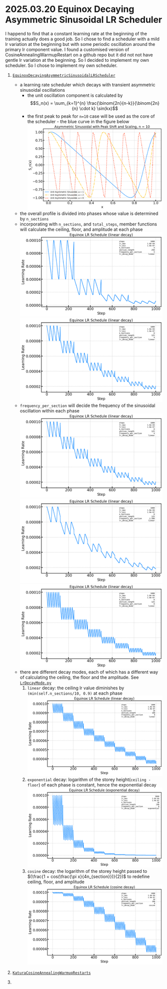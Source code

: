 # 2025.03.20 Equinox Decaying Asymmetric Sinusoidal LR Scheduler
I happend to find that a constant learning rate at the beginning of the training actually does a good job. So I chose to find a scheduler with a mild lr variation at the beginning but with some periodic oscillation around the primary lr component value. I found a customised version of CosineAnnealingWarmupRestart on a github repo but it did not not have gentle lr variation at the beginning. So I decided to implement my own scheduler. So I chose to implement my own scheduler.
1. [`EquinoxDecayingAsymmetricSinusoidalLRScheduler`](https://github.com/KUcyans/IceCubeTransformer/blob/main/TrainingUtils/EquinoxDecayingAsymmetricSinusoidal.py)
    * a learning rate scheduler which decays with transient asymmetric sinusoidal oscillations
      * the unit oscillation component is calculated by 
      $$S_n(x) = \sum_{k=1}^{n} \frac{\binom{2n}{n-k}}{\binom{2n}{n} \cdot k} \sin(kx)$$
      * the first peak to peak for `n=10` case will be used as the core of the scheduler - the blue curve in the figure below
      ![alt text](image.png)
    * the overall profile is divided into phases whose value is determined by `n_sections`
    * incorporating with `n_sections`, and `total_steps`, member functions will calculate the ceiling, floor, and amplitude at each phase
    ![alt text](image-1.png)
    ![alt text](image-2.png)
    * `frequency_per_section` will decide the frequency of the sinusoidal oscillation within each phase
  ![alt text](image-3.png)
  ![alt text](image-4.png)
  ![alt text](image-5.png)
    * there are different decay modes, each of which has a different way of calculating the ceiling, the floor and the amplitude. See [`LrDecayMode.py`](https://github.com/KUcyans/IceCubeTransformer/blob/main/Enum/LrDecayMode.py)
        1. `linear` decay: the ceiling lr value diminishes by `(min(self.n_sections/10, 0.9)` at each phase  
        ![alt text](image-6.png)
        2. `exponential` decay: logarithm of the storey height(`ceiling - floor`) of each phase is constant, hence the exponential decay
        ![alt text](image-7.png)
        3. `cosine` decay: the logarithm of the storey height passed to $(\frac{1 + cos(\frac{\pi x}{4n_{section}})}{2})$ to redefine ceiling, floor, and amplitude
        ![alt text](image-8.png)

1. [`KaturaCosineAnnealingWarmupRestarts`](https://github.com/katsura-jp/pytorch-cosine-annealing-with-warmup/blob/master/cosine_annealing_warmup/scheduler.py)

2. 